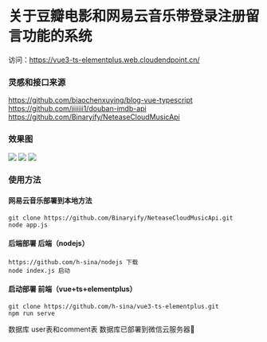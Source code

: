 # 关于豆瓣电影和网易云音乐带登录注册留言功能的系统
访问：https://vue3-ts-elementplus.web.cloudendpoint.cn/ 
### 灵感和接口来源
https://github.com/biaochenxuying/blog-vue-typescript<br>
https://github.com/iiiiiii1/douban-imdb-api<br>
https://github.com/Binaryify/NeteaseCloudMusicApi<br>
### 效果图
![](https://img-blog.csdnimg.cn/06e7f5d266834d329b9e27105908af66.gif)
![](https://img-blog.csdnimg.cn/23a6e18dac194230ad6abd152e60d3a4.gif)
![](https://img-blog.csdnimg.cn/c111543626c34a23a2944ced4b517647.gif)
### 使用方法
#### 网易云音乐部署到本地方法
```
git clone https://github.com/Binaryify/NeteaseCloudMusicApi.git
node app.js
```
#### 后端部署 后端（nodejs）
```
https://github.com/h-sina/nodejs 下载 
node index.js 启动 
```
#### 启动部署 前端（vue+ts+elementplus）
```
git clone https://github.com/h-sina/vue3-ts-elementplus.git 
npm run serve 
```
数据库 user表和comment表 数据库已部署到微信云服务器🧇
